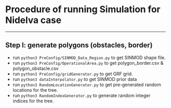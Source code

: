 # Procedure of running Simulation for Nidelva case

---
## Step I: generate polygons (obstacles, border)
- run `python3 PreConfig/SINMOD_Data_Region.py` to get SINMOD shape file.
- run `python3 PreConfig/OperationalArea.py` to get polygon_border.csv & polygon_obstacle.csv
- run `python3 PreConfig/gridGenerator.py` to get GRF grid.
- run `python3 dataInterpolator.py` to get SINMOD prior data
- run `python3 RandomLocationGenerator.py` to get pre-generated random locations for the tree.
- run `python3 RandomIndexGenerator.py` to generate random integer indices for the tree.
